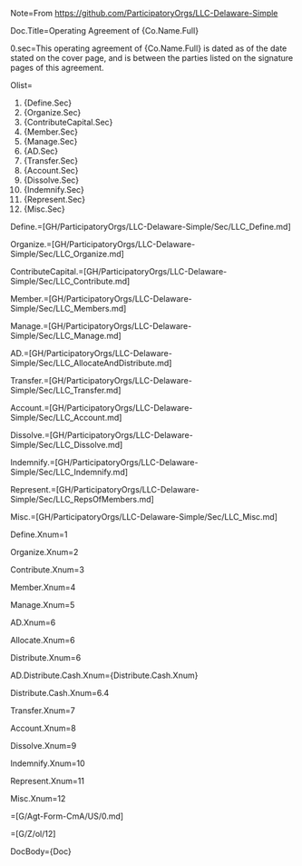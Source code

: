 Note=From <a href="https://github.com/ParticipatoryOrgs/LLC-Delaware-Simple">https://github.com/ParticipatoryOrgs/LLC-Delaware-Simple</a>

Doc.Title=Operating Agreement of {Co.Name.Full}


0.sec=This operating agreement of {Co.Name.Full} is dated as of the date stated on the cover page, and is between the parties listed on the signature pages of this agreement.

Olist=<ol><li>{Define.Sec}<li>{Organize.Sec}<li>{ContributeCapital.Sec}<li>{Member.Sec}<li>{Manage.Sec}<li>{AD.Sec}<li>{Transfer.Sec}<li>{Account.Sec}<li>{Dissolve.Sec}<li>{Indemnify.Sec}<li>{Represent.Sec}<li>{Misc.Sec}</ol>

Define.=[GH/ParticipatoryOrgs/LLC-Delaware-Simple/Sec/LLC_Define.md]

Organize.=[GH/ParticipatoryOrgs/LLC-Delaware-Simple/Sec/LLC_Organize.md]

ContributeCapital.=[GH/ParticipatoryOrgs/LLC-Delaware-Simple/Sec/LLC_Contribute.md]

Member.=[GH/ParticipatoryOrgs/LLC-Delaware-Simple/Sec/LLC_Members.md]

Manage.=[GH/ParticipatoryOrgs/LLC-Delaware-Simple/Sec/LLC_Manage.md]

AD.=[GH/ParticipatoryOrgs/LLC-Delaware-Simple/Sec/LLC_AllocateAndDistribute.md]

Transfer.=[GH/ParticipatoryOrgs/LLC-Delaware-Simple/Sec/LLC_Transfer.md]

Account.=[GH/ParticipatoryOrgs/LLC-Delaware-Simple/Sec/LLC_Account.md]

Dissolve.=[GH/ParticipatoryOrgs/LLC-Delaware-Simple/Sec/LLC_Dissolve.md]

Indemnify.=[GH/ParticipatoryOrgs/LLC-Delaware-Simple/Sec/LLC_Indemnify.md]

Represent.=[GH/ParticipatoryOrgs/LLC-Delaware-Simple/Sec/LLC_RepsOfMembers.md]

Misc.=[GH/ParticipatoryOrgs/LLC-Delaware-Simple/Sec/LLC_Misc.md]


Define.Xnum=1

Organize.Xnum=2

Contribute.Xnum=3

Member.Xnum=4

Manage.Xnum=5

AD.Xnum=6

Allocate.Xnum=6

Distribute.Xnum=6

AD.Distribute.Cash.Xnum={Distribute.Cash.Xnum}

Distribute.Cash.Xnum=6.4

Transfer.Xnum=7

Account.Xnum=8

Dissolve.Xnum=9

Indemnify.Xnum=10

Represent.Xnum=11

Misc.Xnum=12

=[G/Agt-Form-CmA/US/0.md]

=[G/Z/ol/12]

DocBody=<!DOCTYPE html><html><head><style>ol (Curly-)list-style-type: decimal;(-Curly) ol ol (Curly-)list-style-type: decimal;(-Curly) ol ol ol (Curly-)list-style-type: lower-alpha;(-Curly) ol ol ol ol (Curly-)list-style-type: lower-roman;(-Curly) ol ol ol ol ol (Curly-)list-style-type: decimal;(-Curly) ol ol ol ol ol ol (Curly-)list-style-type: upper-roman;(-Curly) ol ol ol ol ol ol ol (Curly-)list-style-type: lower-alpha;(-Curly)</style></head><body>{Doc}
